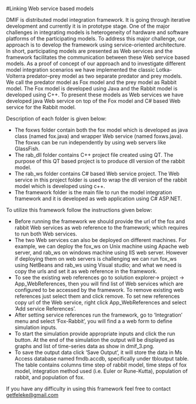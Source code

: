 #Linking Web service based models

DMIF is distributed model integration framework. It is going through iterative development and currently it is in prototype stage. One of the major challenges in integrating models is heterogeneity of hardware and software platforms of the participating models. To address this major challenge,  our approach is to  develop the framework using service-oriented architecture. In short, participating models are presented as Web services and the framework facilitates the communication between these Web service based models.
As a proof of concept of our approach and to investigate different model integration scenarios  we have implemented the classic Lotka-Volterra predator–prey model as two separate predator  and prey models. We call the predator model as Fox model and the prey model as Rabbit model. The Fox model is developed using Java and the Rabbit model is developed using C++. To present these models as Web services we have developed java Web service on top of the Fox model and C# based Web service for the Rabbit model.

Description of each folder is given below:
-	The foxws folder contain both the fox model which is developed as java class (named fox.java) and wrapper Web service (named foxws.java). The foxws can be run independently by using web servers like GlassFish.
-	The rab_dll folder contains C++ project file created using QT. The purpose of this QT based project is to produce dll version of the rabbit model.
-	The rab_ws folder contains C# based Web service project. The Web service in this project folder is used to wrap the dll version of the rabbit model which is developed using c++.
-	The framework folder is the main file to run the model integration framework and it is developed as web application using C# ASP.NET.

To utilize this framework follow the instructions given below:
-	Before running the framework we should provide the url of the fox and rabbit Web services as web reference to the framework; which requires to run both Web services.
-	The two Web services can also be deployed on different machines. For example, we can deploy the fox_ws on Unix machine using  Apache web server, and rab_ws on windows machine using IIS web server. However if deploying  them on web servers is challenging we can run fox_ws using NetBeans and rab_ws using Visual studio; and what we need is copy the urls and set it as web reference in the framework.
-	 To see the existing web references go to solution explorer-> project -> App_WebReferences, then you will find list of Web services which are configured to be accessed by the framework. To remove existing web references just select them and click remove. To set new references copy url of the Web service, right click  App_WebReferences and select ‘Add service References’.
-	After setting service references run the framework, go to ‘Integration’ menu and select ‘Fox-Rabbit’, you will find a a web form to define simulation inputs.
-	To start the simulation provide appropriate inputs and click the run button. At the end of the simulation the output will be displayed as graphs and list of time-series data as show in dmif_3.png.
-	To save the output data click ‘Save Output’, it will store the data in Ms Access database named fmdb.accdb, specifically under tbloutput table. The table contains columns time step of rabbit model, time steps of fox model, integration method used (i.e. Euler or Rune-Kutta), population of rabbit, and population of fox.

If you have any difficulty in using this framework feel free to contact getfeleke@gmail.com
